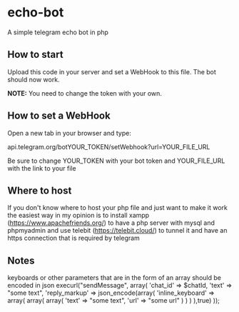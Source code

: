 # echo-bot
A simple telegram echo bot in php


## How to start

Upload this code in your server and set a WebHook to this file. The bot should now work.

**NOTE:** You need to change the token with your own.  


## How to set a WebHook

Open a new tab in your browser and type:

api.telegram.org/botYOUR_TOKEN/setWebhook?url=YOUR_FILE_URL

Be sure to change YOUR_TOKEN with your bot token and YOUR_FILE_URL with the link to your file


## Where to host

If you don't know where to host your php file and just want to make it work the easiest way in my opinion is to install xampp (https://www.apachefriends.org/) to have a php server with mysql and phpmyadmin and use telebit (https://telebit.cloud/) to tunnel it and have an https connection that is required by telegram

## Notes

keyboards or other parameters that are in the form of an array should be encoded in json 
execurl("sendMessage", array(
  'chat_id' => $chatId,
  'text' => "some text",
  'reply_markup' => json_encode(array(
    'inline_keyboard' => array(
     array(
       array(
         'text' => "some text",
         'url' => "some url"
        )
      )
    )
  ),true)
));
